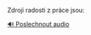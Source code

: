 
Zdroji radosti z práce jsou:

[🔊 Poslechnout audio](/data/7-paragraphs/audio/chapter_105/para_001-Zdroji-radosti-z-prce-jsou.mp3)
